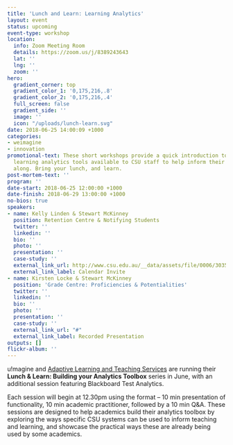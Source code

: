 ```yaml
---
title: 'Lunch and Learn: Learning Analytics'
layout: event
status: upcoming
event-type: workshop
location:
  info: Zoom Meeting Room
  details: https://zoom.us/j/8389243643
  lat: ''
  lng: ''
  zoom: ''
hero:
  gradient_corner: top
  gradient_color_1: '0,175,216,.8'
  gradient_color_2: '0,175,216,.4'
  full_screen: false
  gradient_side: ''
  image: ''
  icon: "/uploads/lunch-learn.svg"
date: 2018-06-25 14:00:09 +1000
categories:
- weimagine
- innovation
promotional-text: These short workshops provide a quick introduction to some of the
  learning analytics tools available to CSU staff to help inform their teaching. Come
  along. Bring your lunch, and learn.
post-mortem-text: ''
program: ''
date-start: 2018-06-25 12:00:00 +1000
date-finish: 2018-06-29 13:00:00 +1000
no-bios: true
speakers:
- name: Kelly Linden & Stewart McKinney
  position: Retention Centre & Notifying Students
  twitter: ''
  linkedin: ''
  bio: ''
  photo: ''
  presentation: ''
  case-study: ''
  external_link_url: http://www.csu.edu.au/__data/assets/file/0006/3035337/Retention-Centre-and-notifying-students-Lunch-and-Learn-Building-your-analytics-toolbox.ics
  external_link_label: Calendar Invite
- name: Kirsten Locke & Stewart McKinney
  position: 'Grade Centre: Proficiencies & Potentialities'
  twitter: ''
  linkedin: ''
  bio: ''
  photo: ''
  presentation: ''
  case-study: ''
  external_link_url: "#"
  external_link_label: Recorded Presentation
outputs: []
flickr-album: ''
---
```

u!magine and [Adaptive Learning and Teaching Services](http://www.csu.edu.au/division/learning-and-teaching/home/analytics-and-evaluations) are running their **Lunch & Learn: Building your Analytics Toolbox** series in June, with an additional session featuring Blackboard Test Analytics. 

Each session will begin at 12.30pm using the format – 10 min presentation of functionality, 10 min academic practitioner, followed by a 10 min Q&A. These sessions are designed to help academics build their analytics toolbox by exploring the ways specific CSU systems can be used to inform teaching and learning, and showcase the practical ways these are already being used by some academics.